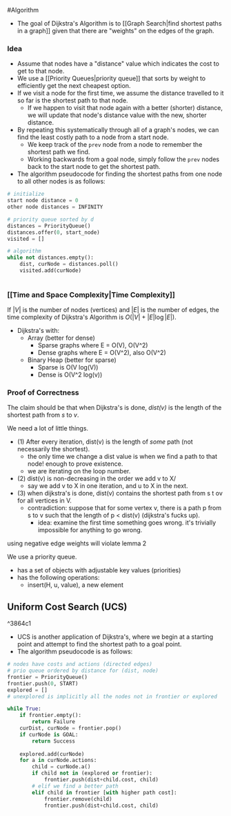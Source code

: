 #Algorithm 
- The goal of Dijkstra's Algorithm is to [[Graph Search|find shortest paths in a graph]] given that there are "weights" on the edges of the graph.

### Idea
- Assume that nodes have a "distance" value which indicates the cost to get to that node.
- We use a [[Priority Queues|priority queue]] that sorts by weight to efficiently get the next cheapest option.
- If we visit a node for the first time, we assume the distance travelled to it so far is the shortest path to that node.
	- If we happen to visit that node again with a better (shorter) distance, we will update that node's distance value with the new, shorter distance.
- By repeating this systematically through all of a graph's nodes, we can find the least costly path to a node from a start node.
	- We keep track of the `prev` node from a node to remember the shortest path we find.
	- Working backwards from a goal node, simply follow the `prev` nodes back to the start node to get the shortest path.
- The algorithm pseudocode for finding the shortest paths from one node to all other nodes is as follows:
```python
# initialize
start node distance = 0
other node distances = INFINITY

# priority queue sorted by d
distances = PriorityQueue()
distances.offer(0, start_node)
visited = []

# algorithm
while not distances.empty():
	dist, curNode = distances.poll()
	visited.add(curNode)
	
```

### [[Time and Space Complexity|Time Complexity]]
If $|V|$ is the number of nodes (vertices) and $|E|$ is the number of edges, the time complexity of Dijkstra's Algorithm is $O(|V| + |E|\log |E|)$.
- Dijkstra's with:
	- Array (better for dense)
		- Sparse graphs where E = O(V), O(V^2)
		- Dense graphs where E = O(V^2), also O(V^2)
	- Binary Heap (better for sparse)
		- Sparse is O(V log(V))
		- Dense is O(V^2 log(v))

### Proof of Correctness
The claim should be that when Dijkstra's is done, *dist(v)* is the length of the shortest path from *s* to *v*.

We need a lot of little things.
- (1) After every iteration, dist(v) is the length of *some* path (not necessarily the shortest).
	- the only time we change a dist value is when we find a path to that node! enough to prove existence.
	- we are iterating on the loop number.
- (2) dist(v) is non-decreasing in the order we add v to X/
	- say we add v to X in one iteration, and u to X in the next.
- (3) when dijkstra's is done, dist(v) contains the shortest path from s t ov for all vertices in V.
	- contradiction: suppose that for some vertex v, there is a path p from s to v such that the length of p < dist(v) (dijkstra's fucks up).
		- idea: examine the first  time something goes wrong. it's trivially impossible for anything to go wrong.

using negative edge weights will violate lemma 2

We use a priority queue.
- has a set of objects with adjustable key values (priorities)
- has the following operations:
	- insert(H, u, value), a new element 

## Uniform Cost Search (UCS)

^3864c1

- UCS is another application of Dijkstra's, where we begin at a starting point and attempt to find the shortest path to a goal point.
- The algorithm pseudocode is as follows:
```python
# nodes have costs and actions (directed edges)
# prio queue ordered by distance for (dist, node)
frontier = PriorityQueue()
frontier.push(0, START)
explored = []
# unexplored is implicitly all the nodes not in frontier or explored

while True:
	if frontier.empty():
		return Failure
	curDist, curNode = frontier.pop()
	if curNode is GOAL:
		return Success
		
	explored.add(curNode)
	for a in curNode.actions:
		child = curNode.a()
		if child not in (explored or frontier):
			frontier.push(dist+child.cost, child)
		# elif we find a better path
		elif child in frontier [with higher path cost]:
			frontier.remove(child)
			frontier.push(dist+child.cost, child)
```



